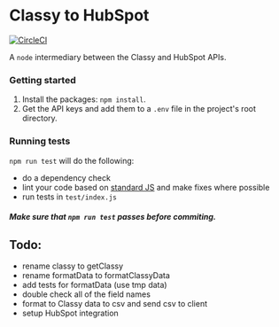 # Classy to HubSpot

[![CircleCI](https://circleci.com/gh/Mediacauseagency/classy-to-hubspot.svg?style=svg)](https://circleci.com/gh/Mediacauseagency/classy-to-hubspot)

A `node` intermediary between the Classy and HubSpot APIs.

### Getting started
1. Install the packages: `npm install`.
2. Get the API keys and add them to a `.env` file in the project's root directory.

### Running tests
`npm run test` will do the following: 
- do a dependency check
- lint your code based on [standard JS](https://standardjs.com/) and make fixes where possible
- run tests in `test/index.js`

#### *Make sure that `npm run test` passes before commiting.*


## Todo: 
- rename classy to getClassy
- rename formatData to formatClassyData
- add tests for formatData (use tmp data)
- double check all of the field names
- format to Classy data to csv and send csv to client
- setup HubSpot integration






